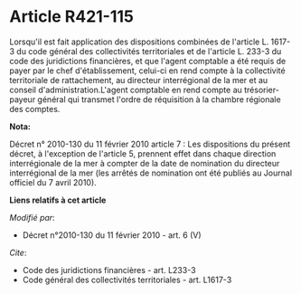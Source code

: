 # Article R421-115

Lorsqu'il est fait application des dispositions combinées de l'article L. 1617-3 du code général des collectivités
territoriales et de l'article L. 233-3 du code des juridictions financières, et que l'agent comptable a été requis de payer
par le chef d'établissement, celui-ci en rend compte à la collectivité territoriale de rattachement, au    directeur
interrégional de la mer et au conseil d'administration.L'agent comptable en rend compte au trésorier-payeur général qui
transmet l'ordre de réquisition à la chambre régionale des comptes.

**Nota:**

Décret n° 2010-130 du 11 février 2010 article 7 : Les dispositions du présent décret, à l'exception de l'article 5, prennent
effet dans chaque direction interrégionale de la mer à compter de la date de nomination du directeur interrégional de la mer
(les arrêtés de nomination ont été publiés au Journal officiel du 7 avril 2010).

**Liens relatifs à cet article**

_Modifié par_:

  - Décret n°2010-130 du 11 février 2010 - art. 6 (V)

_Cite_:

  - Code des juridictions financières - art. L233-3
  - Code général des collectivités territoriales - art. L1617-3
